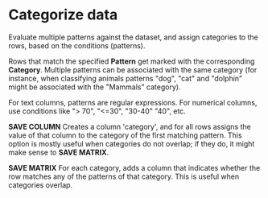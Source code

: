 <!-- TITLE: Categorize data -->
<!-- SUBTITLE: -->

# Categorize data

Evaluate multiple patterns against the dataset, and assign categories to the rows, based on the conditions (patterns).

Rows that match the specified **Pattern** get marked with the corresponding **Category**. Multiple patterns can be
associated with the same category (for instance, when classifying animals patterns
"dog", "cat" and "dolphin" might be associated with the "Mammals" category).

For text columns, patterns are regular expressions. For numerical columns, use conditions like ">
70", "<=30", "30-40" "40", etc.

**SAVE COLUMN** Creates a column 'category', and for all rows assigns the value of that column to the category of the
first matching pattern. This option is mostly useful when categories do not overlap; if they do, it might make sense
to **SAVE MATRIX**.

**SAVE MATRIX** For each category, adds a column that indicates whether the row matches any of the patterns of that
category. This is useful when categories overlap.

